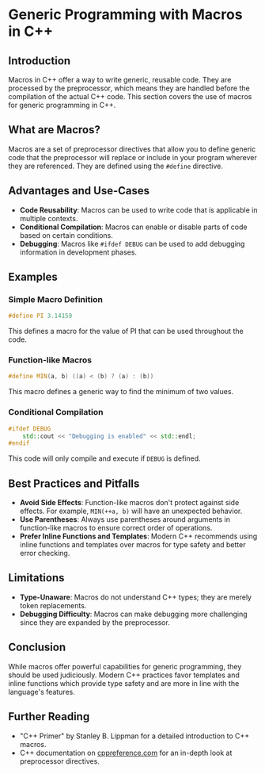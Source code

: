 
# Generic Programming with Macros in C++

## Introduction
Macros in C++ offer a way to write generic, reusable code. They are processed by the preprocessor, which means they are handled before the compilation of the actual C++ code. This section covers the use of macros for generic programming in C++.

## What are Macros?
Macros are a set of preprocessor directives that allow you to define generic code that the preprocessor will replace or include in your program wherever they are referenced. They are defined using the `#define` directive.

## Advantages and Use-Cases
- **Code Reusability**: Macros can be used to write code that is applicable in multiple contexts.
- **Conditional Compilation**: Macros can enable or disable parts of code based on certain conditions.
- **Debugging**: Macros like `#ifdef DEBUG` can be used to add debugging information in development phases.

## Examples

### Simple Macro Definition
```cpp
#define PI 3.14159
```
This defines a macro for the value of PI that can be used throughout the code.

### Function-like Macros
```cpp
#define MIN(a, b) ((a) < (b) ? (a) : (b))
```
This macro defines a generic way to find the minimum of two values.

### Conditional Compilation
```cpp
#ifdef DEBUG
    std::cout << "Debugging is enabled" << std::endl;
#endif
```
This code will only compile and execute if `DEBUG` is defined.

## Best Practices and Pitfalls
- **Avoid Side Effects**: Function-like macros don't protect against side effects. For example, `MIN(++a, b)` will have an unexpected behavior.
- **Use Parentheses**: Always use parentheses around arguments in function-like macros to ensure correct order of operations.
- **Prefer Inline Functions and Templates**: Modern C++ recommends using inline functions and templates over macros for type safety and better error checking.

## Limitations
- **Type-Unaware**: Macros do not understand C++ types; they are merely token replacements.
- **Debugging Difficulty**: Macros can make debugging more challenging since they are expanded by the preprocessor.

## Conclusion
While macros offer powerful capabilities for generic programming, they should be used judiciously. Modern C++ practices favor templates and inline functions which provide type safety and are more in line with the language's features.

## Further Reading
- "C++ Primer" by Stanley B. Lippman for a detailed introduction to C++ macros.
- C++ documentation on [cppreference.com](https://en.cppreference.com/w/cpp/preprocessor) for an in-depth look at preprocessor directives.
